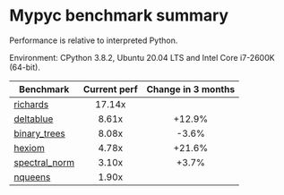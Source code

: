 # Mypyc benchmark summary

Performance is relative to interpreted Python.

Environment: CPython 3.8.2, Ubuntu 20.04 LTS and Intel Core i7-2600K (64-bit).

| Benchmark | Current perf | Change in 3 months |
| --- | :---: | :---: |
| [richards](benchmarks/richards.md) | 17.14x |  |
| [deltablue](benchmarks/deltablue.md) | 8.61x | +12.9% |
| [binary_trees](benchmarks/binary_trees.md) | 8.08x | -3.6% |
| [hexiom](benchmarks/hexiom.md) | 4.78x | +21.6% |
| [spectral_norm](benchmarks/spectral_norm.md) | 3.10x | +3.7% |
| [nqueens](benchmarks/nqueens.md) | 1.90x |  |
